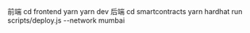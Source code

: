 前端
cd frontend
yarn
yarn dev
后端
cd smartcontracts
yarn hardhat run scripts/deploy.js --network mumbai